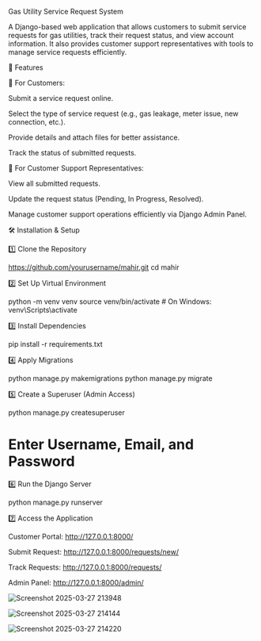 Gas Utility Service Request System

A Django-based web application that allows customers to submit service requests for gas utilities, track their request status, and view account information. It also provides customer support representatives with tools to manage service requests efficiently.

🚀 Features

🔹 For Customers:

Submit a service request online.

Select the type of service request (e.g., gas leakage, meter issue, new connection, etc.).

Provide details and attach files for better assistance.

Track the status of submitted requests.

🔹 For Customer Support Representatives:

View all submitted requests.

Update the request status (Pending, In Progress, Resolved).

Manage customer support operations efficiently via Django Admin Panel.

🛠️ Installation & Setup

1️⃣ Clone the Repository

https://github.com/yourusername/mahir.git
cd mahir

2️⃣ Set Up Virtual Environment

python -m venv venv
source venv/bin/activate  # On Windows: venv\Scripts\activate

3️⃣ Install Dependencies

pip install -r requirements.txt

4️⃣ Apply Migrations

python manage.py makemigrations
python manage.py migrate

5️⃣ Create a Superuser (Admin Access)

python manage.py createsuperuser
# Enter Username, Email, and Password

6️⃣ Run the Django Server

python manage.py runserver

7️⃣ Access the Application

Customer Portal: http://127.0.0.1:8000/

Submit Request: http://127.0.0.1:8000/requests/new/

Track Requests: http://127.0.0.1:8000/requests/

Admin Panel: http://127.0.0.1:8000/admin/


![Screenshot 2025-03-27 213948](https://github.com/user-attachments/assets/0bb20c6f-9629-4168-9cd8-b17d37500f83)


![Screenshot 2025-03-27 214144](https://github.com/user-attachments/assets/12b33c39-34b0-4455-a4a8-45fc61a55b32)


![Screenshot 2025-03-27 214220](https://github.com/user-attachments/assets/0aac4632-f55b-4c12-bee4-4b7a7a371cce)






